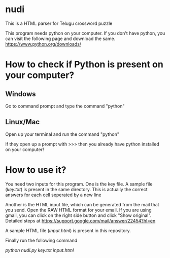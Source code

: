 # nudi
This is a HTML parser for Telugu crossword puzzle

This program needs python on your computer. If you don't have python, you can visit the following page and download the same.
https://www.python.org/downloads/

How to check if Python is present on your computer?
===================================================

Windows
--------
Go to command prompt and type the command "python"

Linux/Mac
--------
Open up your terminal and run the command "python"

If they open up a prompt with >>> then you already have python installed on your computer!

How to use it?
==========================================
You need two inputs for this program. 
One is the key file. A sample file (*key.txt*) is present in the same directory. This is actually the correct answers for each cell seperated by a new line

Another is the HTML input file, which can be generated from the mail that you send. Open the RAW HTML format for your email. If you are using gmail, you can click on the right side button and click "Show original". Detailed steps at https://support.google.com/mail/answer/22454?hl=en

A sample HTML file (*input.html*) is present in this repository.

Finally run the following command

*python nudi.py key.txt input.html*



